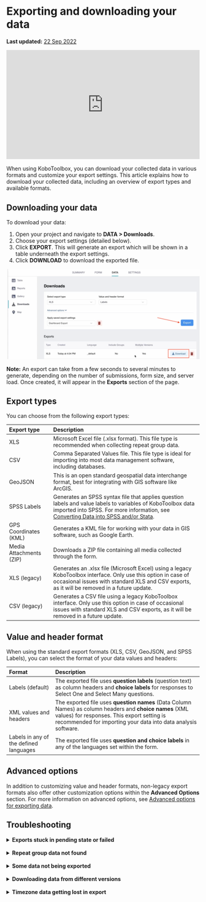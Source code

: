 # Exporting and downloading your data
**Last updated:** <a href="https://github.com/kobotoolbox/docs/blob/e21558a7adc19f5065e71c905479a71a67d66a51/source/export_download.md" class="reference">22 Sep 2022</a>

<iframe src="https://www.youtube.com/embed/bXzwvvnhj7U" style="width: 100%; aspect-ratio: 16 / 9; height: auto; border: 0;" title="YouTube video player" frameborder="0" allow="accelerometer; autoplay; clipboard-write; encrypted-media; gyroscope; picture-in-picture; web-share" allowfullscreen></iframe>

When using KoboToolbox, you can download your collected data in various formats and customize your export settings. This article explains how to download your collected data, including an overview of export types and available formats.

## Downloading your data

To download your data:

1. Open your project and navigate to **DATA > Downloads**.
2. Choose your export settings (detailed below).
3. Click **EXPORT**. This will generate an export which will be shown in a table underneath the export settings.
4. Click **DOWNLOAD** to download the exported file.

![Exporting data example](images/export_download/export.png)

<p class="note">
    <strong>Note:</strong> An export can take from a few seconds to several minutes to generate, depending on the number of submissions, form size, and server load. Once created, it will appear in the <strong>Exports</strong> section of the page.
</p>

## Export types

You can choose from the following export types:

| **Export type**    | **Description**                                |
| :----------------- | :--------------------------------------------- |
| XLS               | Microsoft Excel file (.xlsx format). This file type is recommended when collecting repeat group data.                                  |
| CSV      | Comma Separated Values file. This file type is ideal for importing into most data management software, including databases.                                  |
| GeoJSON           | This is an open standard geospatial data interchange format, best for integrating with GIS software like ArcGIS.            |
| SPSS Labels           | Generates an SPSS syntax file that applies question labels and value labels to variables of KoboToolbox data imported into SPSS. For more information, see <a href="https://support.kobotoolbox.org/converting_to_spss_and_stata.html">Converting Data into SPSS and/or Stata</a>.         |
| GPS Coordinates (KML)               | Generates a KML file for working with your data in GIS software, such as Google Earth.                               |
| Media Attachments (ZIP)               |  Downloads a ZIP file containing all media collected through the form.                               |
| XLS (legacy)              | Generates an .xlsx file (Microsoft Excel) using a legacy KoboToolbox interface. Only use this option in case of occasional issues with standard XLS and CSV exports, as it will be removed in a future update.                                  |
| CSV (legacy)               | Generates a CSV file using a legacy KoboToolbox interface. Only use this option in case of occasional issues with standard XLS and CSV exports, as it will be removed in a future update.                                  |

## Value and header format

When using the standard export formats (XLS, CSV, GeoJSON, and SPSS Labels), you can select the format of your data values and headers:

| **Format**    | **Description**                                |
| :----------------- | :--------------------------------------------- |
| Labels (default)               | The exported file uses <strong>question labels</strong> (question text) as column headers and <strong>choice labels</strong> for responses to Select One and Select Many questions.                                  |
| XML values and headers      | The exported file uses <strong>question names</strong> (Data Column Names) as column headers and <strong>choice names</strong> (XML values) for responses. This export setting is recommended for importing your data into data analysis software.                                  |
| Labels in any of the defined languages           | The exported file uses <strong>question and choice labels</strong> in any of the languages set within the form.            |

## Advanced options

In addition to customizing value and header formats, non-legacy export formats also offer other customization options within the **Advanced Options** section. For more information on advanced options, see [Advanced options for exporting data](https://support.kobotoolbox.org/advanced_export.html).

## Troubleshooting

<details>
    <summary><strong>Exports stuck in pending state or failed</strong></summary>
    
Export time depends on the number of submissions, form complexity, and current server load. If exports remain in a pending state for an extended period:
- Remove the stuck exports by clicking the <i class="k-icon-trash"></i> red trash can icon.
- Retry the export by clicking the <strong>EXPORT</strong> button again.
- Avoid creating multiple exports rapidly, as this can overload the server and reduce performance for all users.

<p class="note">
    <strong>Note:</strong> Exports will time out and show as <strong>failed</strong> after 30 minutes. This server-level limit may require you to filter the number of submissions included in the export to complete within the allowed time. An example of how to do this is discussed in the <a href="https://community.kobotoolbox.org/t/how-to-download-data-between-two-dates-from-date-to-date/25569/4">Community Forum</a>.
</p>

If you continue to experience issues exporting your data, please post in the <a href="https://community.kobotoolbox.org/">Community Forum</a>.
</details>

<br>

<details>
    <summary><strong>Repeat group data not found</strong></summary>
Only the XLS format supports repeat group data. Each repeat group will be exported <strong>as a separate sheet</strong> in the exported file. CSV downloads will only provide the main data, without repeat group data. 
For more information about exporting and using repeat group data, see <a href="https://support.kobotoolbox.org/managing_repeat_groups.html">Managing repeat group data</a>.    
</details>

<br>

<details>
    <summary><strong>Some data not being exported</strong></summary>
    If some of your data is not being exported, check the <a href="https://support.kobotoolbox.org/advanced_export.html">advanced options</a>. For example, ensure that data from all versions of your form are selected for export.
</details>

<br>

<details>
    <summary><strong>Downloading data from different versions</strong></summary>
    When downloading data that includes multiple form versions, you may encounter changes in the format of your data files. 
</details>

<br>

<details>
    <summary><strong>Timezone data getting lost in export</strong></summary>
    Excel time formats do not support timezone data. Therefore, any timezone data in the response value will be removed during XLS export. To retain this information, check the option to export dates as text values. 


For more information on this setting, see <a href="https://support.kobotoolbox.org/advanced_export.html">Advanced options for exporting data</a>.
</details>
